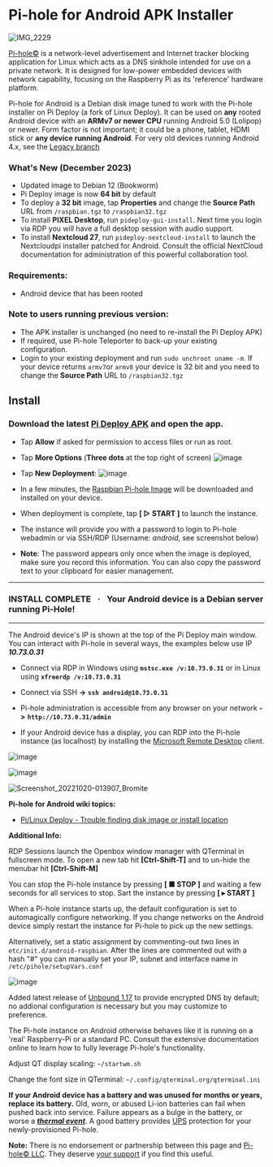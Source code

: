 # Pi-hole for Android APK Installer

![IMG_2229](https://user-images.githubusercontent.com/33142753/133272103-28c6eba3-d1f7-4e29-9c5b-7d96d9f94e9e.jpg)

[Pi-hole©](https://pi-hole.net/) is a network-level advertisement and Internet tracker blocking application for Linux which acts as a DNS sinkhole intended for use on a private network. It is designed for low-power embedded devices with network capability, focusing on the Raspberry Pi as its 'reference' hardware platform.

Pi-hole for Android is a Debian disk image tuned to work with the Pi-hole installer on Pi Deploy (a fork of Linux Deploy).  It can be used on **any** rooted Android device with an **ARMv7 or newer CPU** running Android 5.0 (Lolipop) or newer.  Form factor is not important; it could be a phone, tablet, HDMI stick or **any device running Android**.  For very old devices running Android 4.x, see the [Legacy branch](https://github.com/DesktopECHO/Pi-hole-for-Android/tree/legacy)

### What's New (December 2023)
 - Updated image to Debian 12 (Bookworm)
 - Pi Deploy image is now **64 bit** by default
 - To deploy a **32 bit** image, tap **Properties** and change the **Source Path** URL from `/raspbian.tgz` to `/raspbian32.tgz`
 - To install **PIXEL Desktop**, run `pideploy-gui-install`.  Next time you login via RDP you will have a full desktop session with audio support.
 - To install **Nextcloud 27**, run `pideploy-nextcloud-install` to launch the Nextcloudpi installer patched for Android.  Consult the official NextCloud documentation for administration of this powerful collaboration tool.

### Requirements:

- Android device that has been rooted

### Note to users running previous version:
- The APK installer is unchanged (no need to re-install the Pi Deploy APK)
- If required, use Pi-hole Teleporter to back-up your existing configuration.
- Login to your existing deployment and run `sudo unchroot uname -m`.  If your device returns `armv7`or `armv8` your device is 32 bit and you need to change the **Source Path** URL to `/raspbian32.tgz` 

## Install 
### Download the latest [Pi Deploy APK](https://github.com/DesktopECHO/Pi-hole-for-Android/releases/latest/download/pideploy.apk) and open the app.

- Tap **Allow** if asked for permission to access files or run as root.  

- Tap **More Options** (**Three dots** at the top right of screen)
    ![image](https://github.com/DesktopECHO/Pi-hole-for-Android/assets/33142753/b8cbe9e3-f47a-4e3b-a155-b6b0aa3a5161")

- Tap **New Deployment**:
    ![image](https://github.com/DesktopECHO/Pi-hole-for-Android/assets/33142753/a438ee12-b849-4c04-8be1-e5f61f4ba659)

- In a few minutes, the [Raspbian Pi-hole Image](https://github.com/DesktopECHO/Pi-hole-for-Android/releases/latest/download/raspbian.tgz) will be downloaded and installed on your device.
- When deployment is complete, tap **[  ▷ START ]**  to launch the instance.
- The instance will provide you with a password to login to Pi-hole webadmin or via SSH/RDP (Username: _android_, see screenshot below)
- **Note**: The password appears only once when the image is deployed, make sure you record this information.  You can also copy the password text to your clipboard for easier management. 

-----------------------------------------------------------
### **INSTALL COMPLETE     ·     Your Android device is a Debian server running Pi-Hole!**

-----------------------------------------------------------
The Android device's IP is shown at the top of the Pi Deploy main window.  You can interact with Pi-hole in several ways, the examples below use IP **_10.73.0.31_** 

 - Connect via RDP in Windows using **```mstsc.exe /v:10.73.0.31```** or in Linux using **```xfreerdp /v:10.73.0.31```** 

 - Connect via SSH **->** **```ssh android@10.73.0.31```**

 - Pi-hole administration is accessible from any browser on your network **->** **```http://10.73.0.31/admin```**

 - If your Android device has a display, you can RDP into the Pi-hole instance (as localhost) by installing the [Microsoft Remote Desktop](https://play.google.com/store/apps/details?id=com.microsoft.rdc.androidx) client.

![image](https://user-images.githubusercontent.com/33142753/196851777-e46b145f-4c99-4b6f-9add-ed2f009dae4b.png)

![image](https://user-images.githubusercontent.com/33142753/196856874-72c307e3-2227-4ef1-a7b5-401e745f918f.png)

![Screenshot_20221020-013907_Bromite](https://user-images.githubusercontent.com/33142753/196860440-1723d8c2-09b0-460b-901e-260b5485d554.png)

**Pi-hole for Android wiki topics:**

- [Pi/Linux Deploy - Trouble finding disk image or install location](https://github.com/DesktopECHO/Pi-hole-for-Android/wiki/Trouble-finding-path-where-Pi%E2%80%90hole-image-is-downloaded,-or-errors-are-reported-during-creation-of-Pi%E2%80%90hole-disk-image.)

**Additional Info:**

RDP Sessions launch the Openbox window manager with QTerminal in fullscreen mode.  To open a new tab hit **[Ctrl-Shift-T]** and to un-hide the menubar hit **[Ctrl-Shift-M]**

You can stop the Pi-hole instance by pressing **[ ■ STOP ]** and waiting a few seconds for all services to stop.  Sart the instance by pressing **[ ▸ START ]**

When a Pi-hole instance starts up, the default configuration is set to automagically configure networking.  If you change networks on the Android device simply restart the instance for Pi-hole to pick up the new settings.

Alternatively, set a static assignment by commenting-out two lines in ```etc/init.d/android-raspbian```.  After the lines are commented out with a hash "#" you can manually set your IP, subnet and interface name in ```/etc/pihole/setupVars.conf```

![image](https://github.com/DesktopECHO/Pi-hole-for-Android/assets/33142753/8781dc01-ebe2-4ffc-bdec-82ca62d3cc97)

Added latest release of [Unbound 1.17](https://www.nlnetlabs.nl/projects/unbound/about) to provide encrypted DNS by default; no addional configuration is necessary but you may customize to preference.

The Pi-hole instance on Android otherwise behaves like it is running on a 'real' Raspberry-Pi or a standard PC.  Consult the extensive documentation online to learn how to fully leverage Pi-hole's functionality.

Adjust QT display scaling: ```~/startwm.sh``` 

Change the font size in QTerminal: ```~/.config/qterminal.org/qterminal.ini```

**If your Android device has a battery and was unused for months or years, replace its battery.**  Old, worn, or abused Li-ion batteries can fail when pushed back into service.  Failure appears as a bulge in the battery, or worse a [**_thermal event_**](https://www.urbandictionary.com/define.php?term=unexpected+thermal+event).  A good battery provides [UPS](https://en.wikipedia.org/wiki/Uninterruptible_power_supply) protection for your newly-provisioned Pi-hole.

**Note:** There is no endorsement or partnership between this page and [Pi-hole© LLC](https://pi-hole.net/). They deserve [your support](https://pi-hole.net/donate/) if you find this useful.
